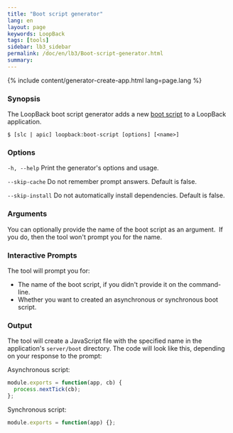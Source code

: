 ```yaml
---
title: "Boot script generator"
lang: en
layout: page
keywords: LoopBack
tags: [tools]
sidebar: lb3_sidebar
permalink: /doc/en/lb3/Boot-script-generator.html
summary:
---
```


{% include content/generator-create-app.html lang=page.lang %}

### Synopsis

The LoopBack boot script generator adds a new [boot script](Defining-boot-scripts.html) to a LoopBack application.

```shell
$ [slc | apic] loopback:boot-script [options] [<name>]
```

### Options

`-h, --help`
Print the generator's options and usage.

`--skip-cache`
Do not remember prompt answers. Default is false.

`--skip-install`
Do not automatically install dependencies. Default is false.

### Arguments

You can optionally provide the name of the boot script as an argument.  If you do, then the tool won't prompt you for the name.

### Interactive Prompts

The tool will prompt you for:

* The name of the boot script, if you didn't provide it on the command-line.
* Whether you want to created an asynchronous or synchronous boot script.

### Output

The tool will create a JavaScript file with the specified name in the application's `server/boot` directory.
The code will look like this, depending on your response to the prompt:

Asynchronous script:

```javascript
module.exports = function(app, cb) {
  process.nextTick(cb);
};
```

Synchronous script:

```javascript
module.exports = function(app) {};
```
